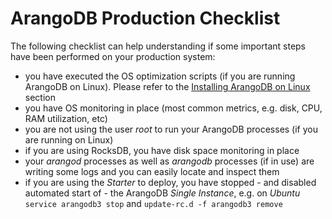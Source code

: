 ArangoDB Production Checklist
=============================

The following checklist can help understanding if some important steps 
have been performed on your production system:

- you have executed the OS optimization scripts (if you are running ArangoDB on Linux). Please refer to the [Installing ArangoDB on Linux](../Installation/Linux.md) section
- you have OS monitoring in place (most common metrics, e.g. disk, CPU, RAM utilization, etc)
- you are not using the user _root_ to run your ArangoDB processes (if you are running on Linux)
- if you are using RocksDB, you have disk space monitoring in place
- your _arangod_ processes as well as _arangodb_ processes (if in use) are writing some logs and you can easily locate and inspect them
- if you are using the _Starter_ to deploy, you have stopped - and disabled automated start of - the ArangoDB _Single Instance_, e.g. on _Ubuntu_ `service arangodb3 stop` and `update-rc.d -f arangodb3 remove`
